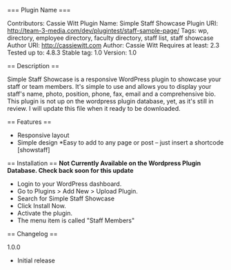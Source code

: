 === Plugin Name ===

Contributors: Cassie Witt
Plugin Name: Simple Staff Showcase
Plugin URI: http://team-3-media.com/dev/plugintest/staff-sample-page/
Tags: wp, directory, employee directory, faculty directory, staff list, staff showcase
Author URI: http://cassiewitt.com
Author: Cassie Witt
Requires at least: 2.3
Tested up to: 4.8.3
Stable tag: 1.0
Version: 1.0 

== Description ==

Simple Staff Showcase is a responsive WordPress plugin to showcase your staff or team members. It's simple to use and allows you to display your staff's name, photo, position, phone, fax, email and a comprehensive bio. This plugin is not up on the wordpress plugin database, yet, as it's still in review. I will update this file when it ready to be downloaded.


== Features ==
* Responsive layout
* Simple design
*Easy to add to any page or post – just insert a shortcode [showstaff]

== Installation ==
**Not Currently Available on the Wordpress Plugin Database. Check back soon for this update**
* Login to your WordPress dashboard.
* Go to Plugins > Add New > Upload Plugin.
* Search for Simple Staff Showcase
* Click Install Now.
* Activate the plugin.
* The menu item is called "Staff Members"

== Changelog ==

1.0.0

* Initial release
